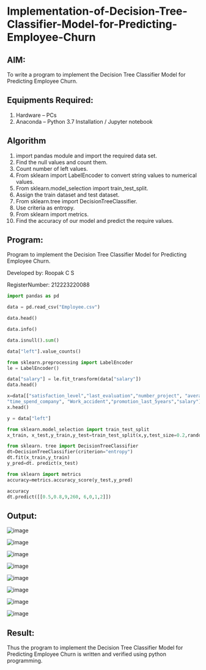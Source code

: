 # Implementation-of-Decision-Tree-Classifier-Model-for-Predicting-Employee-Churn

## AIM:
To write a program to implement the Decision Tree Classifier Model for Predicting Employee Churn.

## Equipments Required:
1. Hardware – PCs
2. Anaconda – Python 3.7 Installation / Jupyter notebook

## Algorithm
1. import pandas module and import the required data set.
2. Find the null values and count them.
3. Count number of left values.
4. From sklearn import LabelEncoder to convert string values to numerical values.
5. From sklearn.model_selection import train_test_split.
6. Assign the train dataset and test dataset.
7. From sklearn.tree import DecisionTreeClassifier.
8. Use criteria as entropy.
9. From sklearn import metrics.
10. Find the accuracy of our model and predict the require values.

## Program:
Program to implement the Decision Tree Classifier Model for Predicting Employee Churn.

Developed by: Roopak C S

RegisterNumber: 212223220088
```python
import pandas as pd

data = pd.read_csv("Employee.csv")

data.head()

data.info()

data.isnull().sum()

data["left"].value_counts()

from sklearn.preprocessing import LabelEncoder
le = LabelEncoder()

data["salary"] = le.fit_transform(data["salary"])
data.head()

x=data[["satisfaction_level","last_evaluation","number_project", "average_montly_hours",
"time_spend_company", "Work_accident","promotion_last_5years","salary"]]
x.head()

y = data["left"]

from sklearn.model_selection import train_test_split
x_train, x_test,y_train,y_test=train_test_split(x,y,test_size=0.2,random_state=100)

from sklearn. tree import DecisionTreeClassifier
dt=DecisionTreeClassifier(criterion="entropy")
dt.fit(x_train,y_train)
y_pred=dt. predict(x_test)

from sklearn import metrics
accuracy=metrics.accuracy_score(y_test,y_pred)

accuracy
dt.predict([[0.5,0.8,9,260, 6,0,1,2]])
```

## Output:
![image](https://github.com/user-attachments/assets/c4643aaa-2ea5-4c14-a1c9-81f60daa4fa3)

![image](https://github.com/user-attachments/assets/cfcd9fd9-bdf4-4609-b02c-688c8c3f6120)

![image](https://github.com/user-attachments/assets/a6644839-fb4c-469d-bd40-7afbb2a6b6d2)

![image](https://github.com/user-attachments/assets/f7ee8c3d-580b-4de5-891d-0ea743b7daa6)

![image](https://github.com/user-attachments/assets/ec966879-9f98-41f4-b827-c9f74c87388e)

![image](https://github.com/user-attachments/assets/100aa6cd-31d3-4754-a651-7cdcea9d955f)

![image](https://github.com/user-attachments/assets/ef7fe646-5d9c-4a62-a957-f4e09070438e)

![image](https://github.com/user-attachments/assets/ad57f519-a03f-4870-b591-34c47cdd7da0)


## Result:
Thus the program to implement the  Decision Tree Classifier Model for Predicting Employee Churn is written and verified using python programming.
